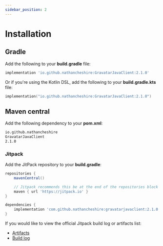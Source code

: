 ```yaml
---
sidebar_position: 2
---
```


# Installation

## Gradle

Add the following to your **build.gradle** file:

```groovy
implementation 'io.github.nathancheshire:GravatarJavaClient:2.1.0'
```

Or if you're using the Kotlin DSL, add the following to your **build.gradle.kts** file:

```kotlin
implementation("io.github.nathancheshire:GravatarJavaClient:2.1.0")
```

## Maven central

Add the following dependency to your **pom.xml**:

```xml
io.github.nathancheshire
GravatarJavaClient
2.1.0
```

### Jitpack

Add the JitPack repository to your **build.gradle**:

```groovy
repositories {
    mavenCentral()

    // Jitpack recommends this be at the end of the repositories block
    maven { url 'https://jitpack.io' }
}

dependencies {
    implementation 'com.github.nathancheshire:gravatarjavaclient:2.1.0'
}
```

If you would like to view the official Jitpack build log or artifacts list:

- [Artifacts](https://jitpack.io/com/github/nathancheshire/gravatarjavaclient/2.1.0/)
- [Build log](https://jitpack.io/com/github/nathancheshire/gravatarjavaclient/2.1.0/build.log)
